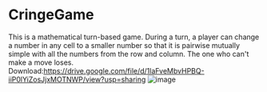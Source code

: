 # CringeGame
This is a mathematical turn-based game. During a turn, a player can change a number in any cell to a smaller number so that it is pairwise mutually simple with all the numbers from the row and column. The one who can't make a move loses.
Download:https://drive.google.com/file/d/1laFveMbvHPBQ-iiP0lYiZosJjxMOTNWP/view?usp=sharing
![image](https://user-images.githubusercontent.com/111058251/184139862-0e1ed662-f7eb-4e3d-8697-626c28dc2da5.png)
